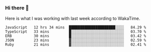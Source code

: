### Hi there 👋

Here is what I was working with last week according to WakaTime. 
<!--START_SECTION:waka-->
```text
JavaScript   12 hrs 34 mins  █████████████████████░░░░   84.29 % 
TypeScript   33 mins         █░░░░░░░░░░░░░░░░░░░░░░░░   03.70 % 
ERB          30 mins         █░░░░░░░░░░░░░░░░░░░░░░░░   03.42 % 
JSON         23 mins         ▓░░░░░░░░░░░░░░░░░░░░░░░░   02.59 % 
Ruby         21 mins         ▓░░░░░░░░░░░░░░░░░░░░░░░░   02.41 % 
```
<!--END_SECTION:waka-->

<!--
**keithort/keithort** is a ✨ _special_ ✨ repository because its `README.md` (this file) appears on your GitHub profile.

Here are some ideas to get you started:

- 🔭 I’m currently working on ...
- 🌱 I’m currently learning ...
- 👯 I’m looking to collaborate on ...
- 🤔 I’m looking for help with ...
- 💬 Ask me about ...
- 📫 How to reach me: ...
- 😄 Pronouns: ...
- ⚡ Fun fact: ...
-->
